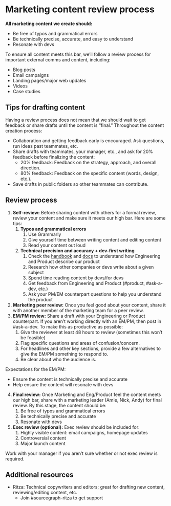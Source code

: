 # Marketing content review process

**All marketing content we create should:**

- Be free of typos and grammatical errors
- Be technically precise, accurate, and easy to understand
- Resonate with devs

To ensure all content meets this bar, we’ll follow a review process for important external comms and content, including:

- Blog posts
- Email campaigns
- Landing pages/major web updates
- Videos
- Case studies

## Tips for drafting content

Having a review process does not mean that we should wait to get feedback or share drafts until the content is “final.” Throughout the content creation process:

- Collaboration and getting feedback early is encouraged. Ask questions, run ideas past teammates, etc.
- Share drafts with teammates, your manager, etc., and ask for 20% feedback before finalizing the content:
  - 20% feedback: Feedback on the strategy, approach, and overall direction.
  - 80% feedback: Feedback on the specific content (words, design, etc.).
- Save drafts in public folders so other teammates can contribute.

## Review process

1. **Self-review:** Before sharing content with others for a formal review, review your content and make sure it meets our high bar. Here are some tips:
   1. **Typos and grammatical errors**
      1. Use Grammarly
      2. Give yourself time between writing content and editing content
      3. Read your content out loud
   2. **Technical precision and accuracy + dev-first writing**
      1. Check the [handbook](../../../company-info-and-process/communication/content_guidelines/terminology_guidelines/.md) and [docs](https://docs.sourcegraph.com/?_ga=2.190972906.1747313014.1663792166-1869712147.1659118261) to understand how Engineering and Product describe our product
      2. Research how other companies or devs write about a given subject
      3. Spend time reading content by devs/for devs
      4. Get feedback from Engineering and Product (#product, #ask-a-dev, etc.)
      5. Ask your PM/EM counterpart questions to help you understand the product
2. **Marketing peer review:** Once you feel good about your content, share it with another member of the marketing team for a peer review.
3. **EM/PM review:** Share a draft with your Engineering or Product counterpart. If you aren’t working directly with an EM/PM, then post in #ask-a-dev. To make this as productive as possible:
   1. Give the reviewer at least 48 hours to review (sometimes this won’t be feasible)
   2. Flag specific questions and areas of confusion/concern.
   3. For headlines and other key sections, provide a few alternatives to give the EM/PM something to respond to.
   4. Be clear about who the audience is.

Expectations for the EM/PM:

- Ensure the content is technically precise and accurate
- Help ensure the content will resonate with devs

4. **Final review:** Once Marketing and Eng/Product feel the content meets our high bar, share with a marketing leader (Amie, Nick, Andy) for final review. By this stage, the content should be:
   1. Be free of typos and grammatical errors
   2. Be technically precise and accurate
   3. Resonate with devs
5. **Exec review (optional):** Exec review should be included for:
   1. Highly visible content: email campaigns, homepage updates
   2. Controversial content
   3. Major launch content

Work with your manager if you aren’t sure whether or not exec review is required.

## Additional resources

- Ritza: Technical copywriters and editors; great for drafting new content, reviewing/editing content, etc.
  - Join #sourcegraph-ritza to get support
